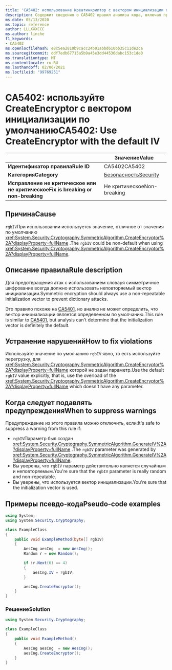 ```yaml
---
title: 'CA5402: использование Креатинкриптор с вектором инициализации по умолчанию (анализ кода)'
description: Содержит сведения о CA5402 правил анализа кода, включая причины, способы устранения нарушений и время их подавления.
ms.date: 05/13/2020
ms.topic: reference
author: LLLXXXCCC
ms.author: linche
f1_keywords:
- CA5402
ms.openlocfilehash: e8c5ea2810b9cacc24b01abbd610bb35c11de2ca
ms.sourcegitcommit: ddf7edb67715a5b9a45e3dd44536dabc153c1de0
ms.translationtype: MT
ms.contentlocale: ru-RU
ms.lasthandoff: 02/06/2021
ms.locfileid: "99769251"
---
```

# <a name="ca5402-use-createencryptor-with-the-default-iv"></a><span data-ttu-id="05f41-103">CA5402: используйте CreateEncryptor с вектором инициализации по умолчанию</span><span class="sxs-lookup"><span data-stu-id="05f41-103">CA5402: Use CreateEncryptor with the default IV</span></span>

| | <span data-ttu-id="05f41-104">Значение</span><span class="sxs-lookup"><span data-stu-id="05f41-104">Value</span></span> |
|-|-|
| <span data-ttu-id="05f41-105">**Идентификатор правила**</span><span class="sxs-lookup"><span data-stu-id="05f41-105">**Rule ID**</span></span> |<span data-ttu-id="05f41-106">CA5402</span><span class="sxs-lookup"><span data-stu-id="05f41-106">CA5402</span></span>|
| <span data-ttu-id="05f41-107">**Категория**</span><span class="sxs-lookup"><span data-stu-id="05f41-107">**Category**</span></span> |[<span data-ttu-id="05f41-108">Безопасность</span><span class="sxs-lookup"><span data-stu-id="05f41-108">Security</span></span>](security-warnings.md)|
| <span data-ttu-id="05f41-109">**Исправление не критическое или не критическое**</span><span class="sxs-lookup"><span data-stu-id="05f41-109">**Fix is breaking or non-breaking**</span></span> |<span data-ttu-id="05f41-110">Не критическое</span><span class="sxs-lookup"><span data-stu-id="05f41-110">Non-breaking</span></span>|

## <a name="cause"></a><span data-ttu-id="05f41-111">Причина</span><span class="sxs-lookup"><span data-stu-id="05f41-111">Cause</span></span>

<span data-ttu-id="05f41-112">`rgbIV`При использовании используется значение, отличное от значения по умолчанию <xref:System.Security.Cryptography.SymmetricAlgorithm.CreateEncryptor%2A?displayProperty=fullName> .</span><span class="sxs-lookup"><span data-stu-id="05f41-112">The `rgbIV` could be non-default when using <xref:System.Security.Cryptography.SymmetricAlgorithm.CreateEncryptor%2A?displayProperty=fullName>.</span></span>

## <a name="rule-description"></a><span data-ttu-id="05f41-113">Описание правила</span><span class="sxs-lookup"><span data-stu-id="05f41-113">Rule description</span></span>

<span data-ttu-id="05f41-114">Для предотвращения атак с использованием словаря симметричное шифрование всегда должно использовать неповторяемый вектор инициализации.</span><span class="sxs-lookup"><span data-stu-id="05f41-114">Symmetric encryption should always use a non-repeatable initialization vector to prevent dictionary attacks.</span></span>

<span data-ttu-id="05f41-115">Это правило похоже на [CA5401](ca5401.md), но анализ не может определить, что вектор инициализации является определенном по умолчанию.</span><span class="sxs-lookup"><span data-stu-id="05f41-115">This rule is similar to [CA5401](ca5401.md), but analysis can't determine that the initialization vector is definitely the default.</span></span>

## <a name="how-to-fix-violations"></a><span data-ttu-id="05f41-116">Устранение нарушений</span><span class="sxs-lookup"><span data-stu-id="05f41-116">How to fix violations</span></span>

<span data-ttu-id="05f41-117">Используйте значение по умолчанию `rgbIV` явно, то есть используйте перегрузку, для <xref:System.Security.Cryptography.SymmetricAlgorithm.CreateEncryptor%2A?displayProperty=fullName> которой не задан параметр.</span><span class="sxs-lookup"><span data-stu-id="05f41-117">Use the default `rgbIV` value explicitly, that is, use the overload of the <xref:System.Security.Cryptography.SymmetricAlgorithm.CreateEncryptor%2A?displayProperty=fullName> which doesn't have any parameter.</span></span>

## <a name="when-to-suppress-warnings"></a><span data-ttu-id="05f41-118">Когда следует подавлять предупреждения</span><span class="sxs-lookup"><span data-stu-id="05f41-118">When to suppress warnings</span></span>

<span data-ttu-id="05f41-119">Предупреждение из этого правила можно отключить, если:</span><span class="sxs-lookup"><span data-stu-id="05f41-119">It's safe to suppress a warning from this rule if:</span></span>

- <span data-ttu-id="05f41-120">`rgbIV`Параметр был создан <xref:System.Security.Cryptography.SymmetricAlgorithm.GenerateIV%2A?displayProperty=fullName> .</span><span class="sxs-lookup"><span data-stu-id="05f41-120">The `rgbIV` parameter was generated by <xref:System.Security.Cryptography.SymmetricAlgorithm.GenerateIV%2A?displayProperty=fullName>.</span></span>
- <span data-ttu-id="05f41-121">Вы уверены, что `rgbIV` параметр действительно является случайным и неповторяемым.</span><span class="sxs-lookup"><span data-stu-id="05f41-121">You're sure that the `rgbIV` parameter is really random and non-repeatable.</span></span>
- <span data-ttu-id="05f41-122">Вы уверены, что используется вектор инициализации.</span><span class="sxs-lookup"><span data-stu-id="05f41-122">You're sure that the initialization vector is used.</span></span>

## <a name="pseudo-code-examples"></a><span data-ttu-id="05f41-123">Примеры псевдо-кода</span><span class="sxs-lookup"><span data-stu-id="05f41-123">Pseudo-code examples</span></span>

```csharp
using System;
using System.Security.Cryptography;

class ExampleClass
{
    public void ExampleMethod(byte[] rgbIV)
    {
        AesCng aesCng  = new AesCng();
        Random r = new Random();

        if (r.Next(6) == 4)
        {
            aesCng.IV = rgbIV;
        }

        aesCng.CreateEncryptor();
    }
}
```

### <a name="solution"></a><span data-ttu-id="05f41-124">Решение</span><span class="sxs-lookup"><span data-stu-id="05f41-124">Solution</span></span>

```csharp
using System.Security.Cryptography;

class ExampleClass
{
    public void ExampleMethod()
    {
        AesCng aesCng  = new AesCng();
        aesCng.CreateEncryptor();
    }
}
```

